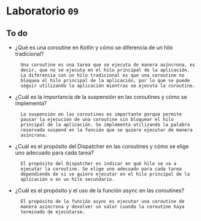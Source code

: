 # Laboratorio `09`


## To do

- ¿Qué es una coroutine en Kotlin y cómo se diferencia de un hilo
tradicional?

        Una coroutine es una tarea que se ejecuta de manera asíncrona, es
        decir, que no se ejecuta en el hilo principal de la aplicación.
        La diferencia con un hilo tradicional es que una coroutine no
        bloquea el hilo principal de la aplicación, por lo que se puede
        seguir utilizando la aplicación mientras se ejecuta la coroutine.

- ¿Cuál es la importancia de la suspensión en las coroutines y cómo se
implementa?

        La suspensión en las coroutines es importante porque permite
        pausar la ejecución de una coroutine sin bloquear el hilo
        principal de la aplicación. Se implementa utilizando la palabra
        reservada suspend en la función que se quiere ejecutar de manera
        asíncrona.

- ¿Cuál es el propósito del Dispatcher en las coroutines y cómo se elige
uno adecuado para cada tarea?

        El propósito del Dispatcher es indicar en qué hilo se va a
        ejecutar la coroutine. Se elige uno adecuado para cada tarea
        dependiendo de si se quiere ejecutar en el hilo principal de la
        aplicación o en un hilo secundario.

- ¿Cuál es el propósito y el uso de la función async en las coroutines?

        El propósito de la función async es ejecutar una coroutine de
        manera asíncrona y devolver un valor cuando la coroutine haya
        terminado de ejecutarse.
